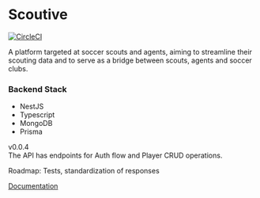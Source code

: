 # Scoutive 
[![CircleCI](https://dl.circleci.com/status-badge/img/gh/jorgeguberte/scoutivebackend/tree/main.svg?style=shield)](https://dl.circleci.com/status-badge/redirect/gh/jorgeguberte/scoutivebackend/tree/main)

A platform targeted at soccer scouts and agents, aiming to streamline their scouting data and to serve as a bridge between scouts, agents and soccer clubs.


### Backend Stack
- NestJS
- Typescript
- MongoDB
- Prisma

v0.0.4  
The API has endpoints for Auth flow and Player CRUD operations.

Roadmap: Tests, standardization of responses

[Documentation](https://scoutive-backend.herokuapp.com/docs)

<br>


